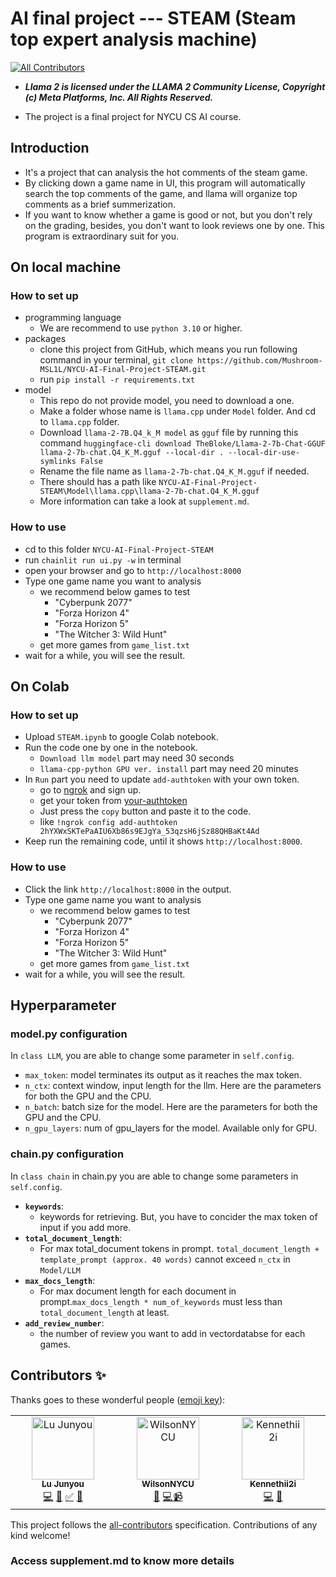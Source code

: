 # AI final project --- STEAM (Steam top expert analysis machine)
<!-- ALL-CONTRIBUTORS-BADGE:START - Do not remove or modify this section -->
[![All Contributors](https://img.shields.io/badge/all_contributors-1-orange.svg?style=flat-square)](#contributors-)
<!-- ALL-CONTRIBUTORS-BADGE:END -->
* ***Llama 2 is licensed under the LLAMA 2 Community License, Copyright (c) Meta Platforms, Inc. All Rights Reserved.***

* The project is a final project for NYCU CS AI course.

## Introduction
* It's a project that can analysis the hot comments of the steam game.
* By clicking down a game name in UI, this program will automatically search the top comments of the game, and llama will organize top comments as a brief summerization. 
* If you want to know whether a game is good or not, but you don't rely on the grading, besides, you don't want to look reviews one by one. This program is extraordinary suit for you. 

## On local machine
### How to set up 
* programming language
    * We are recommend to use `python 3.10` or higher.
* packages 
    * clone this project from GitHub, which means you run following command in your terminal, `git clone https://github.com/Mushroom-MSL1L/NYCU-AI-Final-Project-STEAM.git`
    * run `pip install -r requirements.txt`
* model
    * This repo do not provide model, you need to download a one.
    * Make a folder whose name is `llama.cpp` under ```Model``` folder. And cd to `llama.cpp` folder.
    * Download ```llama-2-7B.Q4_k_M model``` as ```gguf``` file by running this command `huggingface-cli download TheBloke/Llama-2-7b-Chat-GGUF llama-2-7b-chat.Q4_K_M.gguf --local-dir . --local-dir-use-symlinks False` 
    * Rename the file name as `llama-2-7b-chat.Q4_K_M.gguf` if needed.
    * There should has a path like ```NYCU-AI-Final-Project-STEAM\Model\llama.cpp\llama-2-7b-chat.Q4_K_M.gguf```
    * More information can take a look at `supplement.md`.
### How to use 
* cd to this folder `NYCU-AI-Final-Project-STEAM`
* run `chainlit run ui.py -w` in terminal
* open your browser and go to `http://localhost:8000`
* Type one game name you want to analysis
    * we recommend below games to test
        * "Cyberpunk 2077"
        * "Forza Horizon 4"
        * "Forza Horizon 5"
        * "The Witcher 3: Wild Hunt"
    * get more games from `game_list.txt`
* wait for a while, you will see the result.

## On Colab
### How to set up
* Upload `STEAM.ipynb` to google Colab notebook.
* Run the code one by one in the notebook.
    * `Download llm model` part may need 30 seconds
    * `llama-cpp-python GPU ver. install` part may need 20 minutes
* In `Run` part you need to update `add-authtoken` with your own token.
    * go to [ngrok](https://ngrok.com/) and sign up.
    * get your token from [your-authtoken](https://dashboard.ngrok.com/get-started/your-authtoken)
    * Just press the `copy` button and paste it to the code.
    * like `!ngrok config add-authtoken 2hYXWxSKTePaAIU6Xb86s9EJgYa_53qzsH6jSz88QHBaKt4Ad`
* Keep run the remaining code, until it shows `http://localhost:8000`.
### How to use
* Click the link `http://localhost:8000` in the output.
* Type one game name you want to analysis
    * we recommend below games to test
        * "Cyberpunk 2077"
        * "Forza Horizon 4"
        * "Forza Horizon 5"
        * "The Witcher 3: Wild Hunt"
    * get more games from `game_list.txt`
* wait for a while, you will see the result.

## Hyperparameter
### model.py configuration
  In `class LLM`, you are able to change some parameter in `self.config`.
  * `max_token`: model terminates its output as it reaches the max token.
  * `n_ctx`: context window, input length for the llm. Here are the parameters for both the GPU and the CPU.
  * `n_batch`: batch size for the model. Here are the parameters for both the GPU and the CPU.
  * `n_gpu_layers`: num of gpu_layers for the model. Available only for GPU.
### chain.py configuration
 In `class chain` in chain.py you are able to change some parameters in `self.config`. 
* **`keywords`**: 
  * keywords for retrieving. But, you have to concider the max token of input if you add more.
* **`total_document_length`**: 
  * For max total_document tokens in prompt. 
  `total_document_length + template_prompt (approx. 40 words)` cannot exceed `n_ctx` in `Model/LLM`
* **`max_docs_length`**: 
  * For max document length for each document in prompt.`max_docs_length * num_of_keywords` must less than `total_document_length` at least.
* **`add_review_number`**: 
  * the number of review you want to add in vectordatabse for each games.

## Contributors ✨

Thanks goes to these wonderful people ([emoji key](https://allcontributors.org/docs/en/emoji-key)):

<!-- ALL-CONTRIBUTORS-LIST:START - Do not remove or modify this section -->
<!-- prettier-ignore-start -->
<!-- markdownlint-disable -->
<table>
  <tbody>
    <tr>
      <td align="center" valign="top" width="14.28%"><a href="https://github.com/Mushroom-MSL1L"><img src="https://avatars.githubusercontent.com/u/136601880?v=4?s=100" width="100px;" alt="Lu Junyou"/><br /><sub><b>Lu Junyou</b></sub></a><br /><a href="https://github.com/Mushroom-MSL1L/NYCU-AI-Final-Project-STEAM/commits?author=Mushroom-MSL1L" title="Code">💻</a> <a href="https://github.com/Mushroom-MSL1L/NYCU-AI-Final-Project-STEAM/issues?q=author%3AMushroom-MSL1L" title="Bug reports">🐛</a> <a href="#tutorial-Mushroom-MSL1L" title="Tutorials">✅</a> <a href="https://github.com/Mushroom-MSL1L/NYCU-AI-Final-Project-STEAM/pulls?q=is%3Apr+reviewed-by%3AMushroom-MSL1L" title="Reviewed Pull Requests">👀</a></td>
      <td align="center" valign="top" width="14.28%"><a href="https://github.com/WilsonNYCU"><img src="https://avatars.githubusercontent.com/u/166817905?v=4?s=100" width="100px;" alt="WilsonNYCU"/><br /><sub><b>WilsonNYCU</b></sub></a><br /><a href="#talk-WilsonNYCU" title="Talks">📢</a> <a href="https://github.com/Mushroom-MSL1L/NYCU-AI-Final-Project-STEAM/commits?author=WilsonNYCU" title="Code">💻</a><a href="https://github.com/Mushroom-MSL1L/NYCU-AI-Final-Project-STEAM/commits?author=WilsonNYCU" title="Video">📹</a></td>
       <td align="center" valign="top" width="14.28%"><a href="https://github.com/Kennethii2i"><img src="https://avatars.githubusercontent.com/u/125580757?v=4?s=100" width="100px;" alt="Kennethii2i"/><br /><sub><b>Kennethii2i</b></sub></a><br /><a href="https://github.com/Mushroom-MSL1L/NYCU-AI-Final-Project-STEAM/commits?author=Kennethii2i" title="Code">💻</a> <a href="#maintenance-Kennethii2i" title="Maintenance">🚧</a></td>
    </tr>
  </tbody>
</table>
<!-- markdownlint-restore -->
<!-- prettier-ignore-end -->

<!-- ALL-CONTRIBUTORS-LIST:END -->

This project follows the [all-contributors](https://github.com/all-contributors/all-contributors) specification. Contributions of any kind welcome!

### Access supplement.md to know more details
